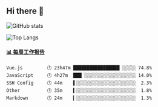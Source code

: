 ## Hi there 👋

![GitHub stats](https://github-readme-stats.orilight.top/api?username=orilights)

![Top Langs](https://github-readme-stats.orilight.top/api/top-langs/?username=orilights&layout=compact)

<!-- waka-box start -->
#### <a href="https://gist.github.com/92c8d5b388768c10efcba86e82b7c4fb" target="_blank">📊 每周工作报告</a>
```text
Vue.js         🕓 23h47m █████████████████▏░░░░░ 74.8%
JavaScript     🕓 4h27m  ███▏░░░░░░░░░░░░░░░░░░░ 14.0%
SSH Config     🕓 44m    ▌░░░░░░░░░░░░░░░░░░░░░░  2.3%
Other          🕓 35m    ▍░░░░░░░░░░░░░░░░░░░░░░  1.8%
Markdown       🕓 24m    ▎░░░░░░░░░░░░░░░░░░░░░░  1.3%
```
<!-- Powered by https://github.com/journey-ad/waka-box-go . -->
<!-- waka-box end -->
